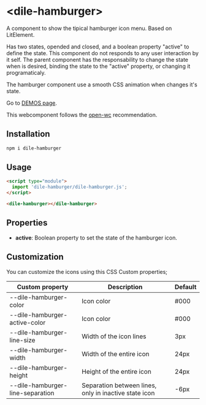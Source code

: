 # \<dile-hamburger>

A component to show the tipical hamburger icon menu. Based on LitElement. 

Has two states, opended and closed, and a boolean property "active" to define the state. This component do not responds to any user interaction by it self. The parent component has the responsability to change the state when is desired, binding the state to the "active" property, or changing it programaticaly.

The hamburger component use a smooth CSS animation when changes it's state. 

Go to [DEMOS page](https://dile-hamburger.polydile.com/).

This webcomponent follows the [open-wc](https://github.com/open-wc/open-wc) recommendation.

## Installation
```bash
npm i dile-hamburger
```

## Usage
```html
<script type="module">
  import 'dile-hamburger/dile-hamburger.js';
</script>

<dile-hamburger></dile-hamburger>
```

## Properties

- **active**: Boolean property to set the state of the hamburger icon.

## Customization

You can customize the icons using this CSS Custom properties;

Custom property | Description | Default
----------------|-------------|---------
--dile-hamburger-color | Icon color | #000
--dile-hamburger-active-color | Icon color | #000
--dile-hamburger-line-size | Width of the icon lines | 3px
--dile-hamburger-width | Width of the entire icon | 24px
--dile-hamburger-height | Height of the entire icon | 24px
--dile-hamburger-line-separation | Separation between lines, only in inactive state icon | -6px